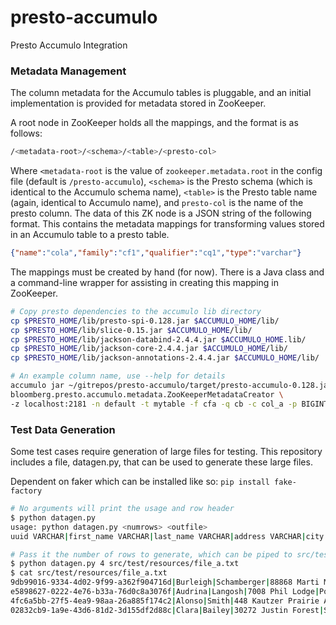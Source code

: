 # presto-accumulo

Presto Accumulo Integration

### Metadata Management

The column metadata for the Accumulo tables is pluggable, and an initial implementation is provided for metadata stored in ZooKeeper.

A root node in ZooKeeper holds all the mappings, and the format is as follows:
```bash
/<metadata-root>/<schema>/<table>/<presto-col>
```
Where `<metadata-root` is the value of `zookeeper.metadata.root` in the config file (default is `/presto-accumulo`), `<schema>` is the Presto schema (which is identical to the Accumulo schema name), `<table>` is the Presto table name (again, identical to Accumulo name), and `presto-col` is the name of the presto column.  The data of this ZK node is a JSON string of the following format.  This contains the metadata mappings for transforming values stored in an Accumulo table to a presto table.

```json
{"name":"cola","family":"cf1","qualifier":"cq1","type":"varchar"}
```

The mappings must be created by hand (for now).  There is a Java class and a command-line wrapper for assisting in creating this mapping in ZooKeeper.

```bash
# Copy presto dependencies to the accumulo lib directory
cp $PRESTO_HOME/lib/presto-spi-0.128.jar $ACCUMULO_HOME/lib/
cp $PRESTO_HOME/lib/slice-0.15.jar $ACCUMULO_HOME/lib/
cp $PRESTO_HOME/lib/jackson-databind-2.4.4.jar $ACCUMULO_HOME.lib/
cp $PRESTO_HOME/lib/jackson-core-2.4.4.jar $ACCUMULO_HOME/lib/
cp $PRESTO_HOME/lib/jackson-annotations-2.4.4.jar $ACCUMULO_HOME/lib/

# An example column name, use --help for details
accumulo jar ~/gitrepos/presto-accumulo/target/presto-accumulo-0.128.jar \
bloomberg.presto.accumulo.metadata.ZooKeeperMetadataCreator \
-z localhost:2181 -n default -t mytable -f cfa -q cb -c col_a -p BIGINT
```

### Test Data Generation

Some test cases require generation of large files for testing.  This repository includes a file, datagen.py, that can be used to generate these large files.

Dependent on faker which can be installed like so: `pip install fake-factory`

```bash
# No arguments will print the usage and row header
$ python datagen.py 
usage: python datagen.py <numrows> <outfile>
uuid VARCHAR|first_name VARCHAR|last_name VARCHAR|address VARCHAR|city VARCHAR|state VARCHAR|zipcode BIGINT|birthday DATE|favorite_color VARCHAR

# Pass it the number of rows to generate, which can be piped to src/test/resources/file_a.txt for that one test
$ python datagen.py 4 src/test/resources/file_a.txt
$ cat src/test/resources/file_a.txt
9db99016-9334-4d02-9f99-a362f904716d|Burleigh|Schamberger|88868 Marti Mountains Suite 257|Port Damarcusview|Florida|54459|517193378|fuchsia
e5898627-0222-4e76-b33a-76d0c8a3076f|Audrina|Langosh|7008 Phil Lodge|Port Lydell|Wyoming|22723|344114593|silver
4fc6a5bb-27f5-4ea9-98aa-26a885f174c2|Alonso|Smith|448 Kautzer Prairie Apt. 876|West Corettabury|Arkansas|02464|248053641|gray
02832cb9-1a9e-43d6-81d2-3d155df2d88c|Clara|Bailey|30272 Justin Forest|Shareemouth|Wyoming|90367|522550149|white
```

